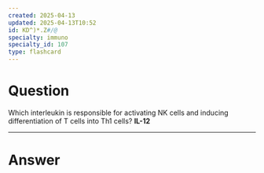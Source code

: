 ```yaml
---
created: 2025-04-13
updated: 2025-04-13T10:52
id: KD^)*.Z#/@
specialty: immuno
specialty_id: 107
type: flashcard
---
```


# Question
Which interleukin is responsible for activating NK cells and inducing differentiation of T cells into Th1 cells?   **IL-12**

---

# Answer
